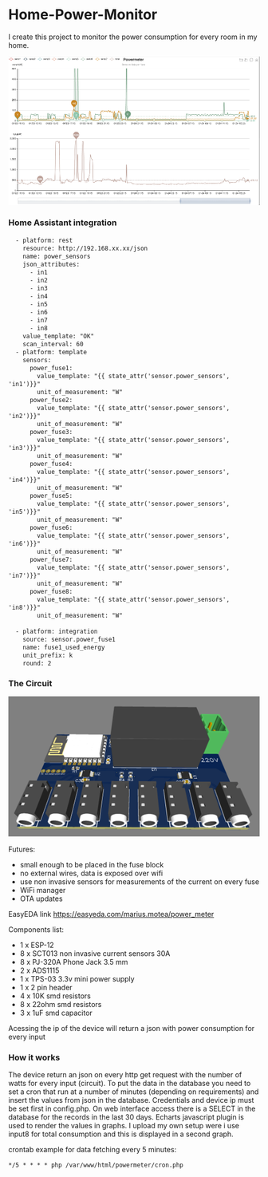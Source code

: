 # Home-Power-Monitor

I create this project to monitor the power consumption for every room in my home.

![web-interface](https://github.com/mariusmotea/Home-Power-Monitor/blob/master/web_interface.png?raw=true)


### Home Assistant integration

```
  - platform: rest
    resource: http://192.168.xx.xx/json
    name: power_sensors
    json_attributes:
      - in1
      - in2
      - in3
      - in4
      - in5
      - in6
      - in7
      - in8
    value_template: "OK"
    scan_interval: 60
  - platform: template
    sensors:
      power_fuse1:
        value_template: "{{ state_attr('sensor.power_sensors', 'in1')}}"
        unit_of_measurement: "W"
      power_fuse2:
        value_template: "{{ state_attr('sensor.power_sensors', 'in2')}}"
        unit_of_measurement: "W"
      power_fuse3:
        value_template: "{{ state_attr('sensor.power_sensors', 'in3')}}"
        unit_of_measurement: "W"
      power_fuse4:
        value_template: "{{ state_attr('sensor.power_sensors', 'in4')}}"
        unit_of_measurement: "W"
      power_fuse5:
        value_template: "{{ state_attr('sensor.power_sensors', 'in5')}}"
        unit_of_measurement: "W"
      power_fuse6:
        value_template: "{{ state_attr('sensor.power_sensors', 'in6')}}"
        unit_of_measurement: "W"
      power_fuse7:
        value_template: "{{ state_attr('sensor.power_sensors', 'in7')}}"
        unit_of_measurement: "W"
      power_fuse8:
        value_template: "{{ state_attr('sensor.power_sensors', 'in8')}}"
        unit_of_measurement: "W"

  - platform: integration
    source: sensor.power_fuse1
    name: fuse1_used_energy
    unit_prefix: k
    round: 2
```

### The Circuit
![final-product](https://github.com/mariusmotea/Home-Power-Monitor/blob/master/assambled_top.png?raw=true)


Futures:
  * small enough to be placed in the fuse block
  * no external wires, data is exposed over wifi
  * use non invasive sensors for measurements of the current on every fuse
  * WiFi manager
  * OTA updates

EasyEDA link https://easyeda.com/marius.motea/power_meter

Components list:
  * 1 x ESP-12
  * 8 x SCT013 non invasive current sensors 30A
  * 8 x PJ-320A Phone Jack 3.5 mm
  * 2 x ADS1115
  * 1 x TPS-03 3.3v mini power supply 
  * 1 x 2 pin header
  * 4 x 10K smd resistors
  * 8 x 22ohm smd resistors
  * 3 x 1uF smd capacitor
  
  Acessing the ip of the device will return a json with power consumption for every input
  
  ### How it works
  
 The device return an json on every http get request with the number of watts for every input (circuit). To put the data in the database you need to set a cron that run at a number of minutes (depending on requirements) and insert the values from json in the database. Credentials and device ip must be set first in config.php. On web interface access there is a SELECT in the database for the records in the last 30 days. Echarts javascript plugin is used to render the values in graphs. I upload my own setup were i use input8 for total consumption and this is displayed in a second graph.
 
 crontab example for data fetching every 5 minutes:
 ```
 */5 * * * * php /var/www/html/powermeter/cron.php
 ```
 
